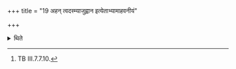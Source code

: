 +++
title = "19 अहन् त्वदस्म्याजुह्वान इत्येताभ्यामाहवनीयं"

+++

<details><summary>थिते</summary>

19. The sacrificer should stand near the Ahavaniya, praising it with two verses beginning with the words ahaṁ tvad asmī and ājuhvānaḥ.[^1]

[^1]: TB III.7.7.10.
</details>

